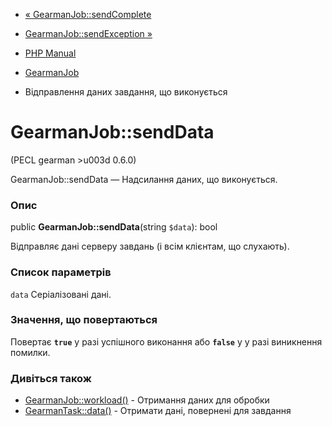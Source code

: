- [« GearmanJob::sendComplete](gearmanjob.sendcomplete.md)
- [GearmanJob::sendException »](gearmanjob.sendexception.md)

- [PHP Manual](index.md)
- [GearmanJob](class.gearmanjob.md)
- Відправлення даних завдання, що виконується

# GearmanJob::sendData

(PECL gearman \>u003d 0.6.0)

GearmanJob::sendData — Надсилання даних, що виконується.

### Опис

public **GearmanJob::sendData**(string `$data`): bool

Відправляє дані серверу завдань (і всім клієнтам, що слухають).

### Список параметрів

`data`
Серіалізовані дані.

### Значення, що повертаються

Повертає **`true`** у разі успішного виконання або **`false`** у
у разі виникнення помилки.

### Дивіться також

- [GearmanJob::workload()](gearmanjob.workload.md) - Отримання
даних для обробки
- [GearmanTask::data()](gearmantask.data.md) - Отримати дані,
повернені для завдання
